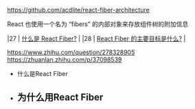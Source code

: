 https://github.com/acdlite/react-fiber-architecture

 React 也使用一个名为 “fibers” 的内部对象来存放组件树的附加信息

|27 | [什么是 React Fiber?](#什么是-react-fiber) |
|28 | [React Fiber 的主要目标是什么?](#react-fiber-的主要目标是什么) |

https://www.zhihu.com/question/278328905
https://zhuanlan.zhihu.com/p/37098539

- 什么是React Fiber
- 为什么用React Fiber
  - 